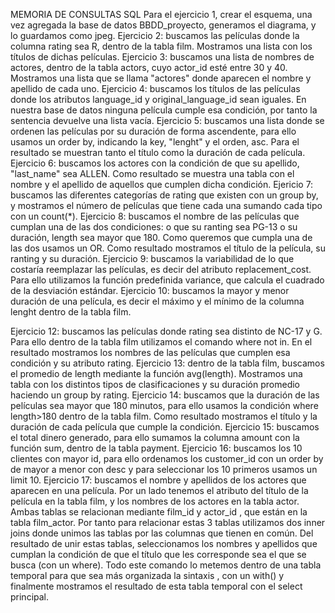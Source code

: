 MEMORIA DE CONSULTAS SQL
Para el ejercicio 1, crear el esquema, una vez agregada la base de datos BBDD_proyecto, generamos el diagrama, y lo guardamos como jpeg.
Ejercicio 2: buscamos las películas donde la columna rating sea R, dentro de la tabla film. Mostramos una lista con los títulos de dichas películas.
Ejercicio 3: buscamos una lista de nombres de actores, dentro de la tabla actors, cuyo actor_id esté entre 30 y 40. Mostramos una lista que se llama "actores" donde aparecen el nombre y apellido de cada uno.
Ejercicio 4: buscamos los títulos de las películas donde los atributos language_id y original_language_id sean iguales. En nuestra base de datos ninguna película cumple esa condición, por tanto la sentencia devuelve una lista vacía.
Ejercicio 5: buscamos una lista donde se ordenen las películas por su duración de forma ascendente, para ello usamos un order by, indicando la key, "lenght" y el orden, asc. Para el resultado se muestran tanto el título como la duración de cada película.
Ejercicio 6: buscamos los actores con la condición de que su apellido, "last_name" sea ALLEN. Como resultado se muestra una tabla con el nombre y el apellido de aquellos que cumplen dicha condición.
Ejericio 7: buscamos las diferentes categorías de rating que existen con un group by, y mostramos el número de películas que tiene cada una sumando cada tipo con un count(*).
Ejercicio 8: buscamos el nombre de las películas que cumplan una de las dos condiciones: o que su ranting sea PG-13 o su duración, length sea mayor que 180. Como queremos que cumpla una de las dos usamos un OR. Como resultado mostramos el título de la película, su ranting y su duración.
Ejercicio 9: buscamos la variabilidad de lo que costaría reemplazar las películas, es decir del atributo replacement_cost. Para ello utilizamos la función predefinida variance, que calcula el cuadrado de la desviación estándar.
Ejercicio 10: buscamos la mayor y menor duración de una película, es decir el máximo y el mínimo de la columna lenght dentro de la tabla film.

Ejercicio 12: buscamos las películas donde rating sea distinto de NC-17 y G. Para ello dentro de la tabla film utilizamos el comando where not in. En el resultado mostramos los nombres de las películas que cumplen esa condición y su atributo rating.
Ejercicio 13: dentro de la tabla film, buscamos el promedio de length mediante la función avg(length). Mostramos una tabla con los distintos tipos de clasificaciones y su duración promedio haciendo un group by rating.
Ejercicio 14: buscamos que la duración de las películas sea mayor que 180 minutos, para ello usamos la condición where length>180 dentro de la tabla film. Como resultado mostramos el título y la duración de cada película que cumple la condición.
Ejercicio 15: buscamos el total dinero generado, para ello sumamos la columna amount con la función sum, dentro de la tabla payment.
Ejercicio 16: buscamos los 10 clientes con mayor id, para ello ordenamos los customer_id con un order by de mayor a menor con desc y para seleccionar los 10 primeros usamos un limit 10.
Ejercicio 17: buscamos el nombre y apellidos de los actores que aparecen en una película. Por un lado tenemos el atributo del título de la película en la tabla film, y los nombres de los actores en la tabla actor. Ambas tablas se relacionan mediante film_id y actor_id , que están en la tabla film_actor. Por tanto para relacionar estas 3 tablas utilizamos dos inner joins donde unimos las tablas por las columnas que tienen en común. Del resultado de unir estas tablas, seleccionamos los nombres y apellidos que cumplan la condición de que el título que les corresponde sea el que se busca (con un where). Todo este comando lo metemos dentro de una tabla temporal para que sea más organizada la sintaxis , con un with() y finalmente mostramos el resultado de esta tabla temporal con el select principal.



